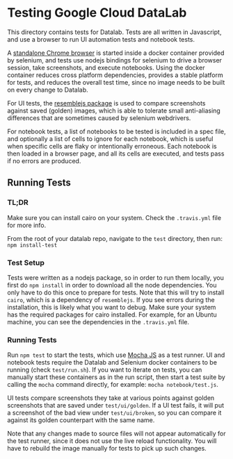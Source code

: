 # Testing Google Cloud DataLab

This directory contains tests for Datalab. Tests are all written in Javascript, and use a browser
to run UI automation tests and notebook tests.

A [standalone Chrome browser](https://github.com/SeleniumHQ/docker-selenium/tree/master/StandaloneChrome)
is started inside a docker container provided by selenium, and tests use nodejs bindings for
selenium to drive a browser session, take screenshots, and execute notebooks. Using the docker
container reduces cross platform dependencies, provides a stable platform for tests, and reduces
the overall test time, since no image needs to be built on every change to Datalab.

For UI tests, the [resemblejs package](https://github.com/Huddle/Resemble.js/) is used to compare
screenshots against saved (golden) images, which is able to tolerate small anti-aliasing
differences that are sometimes caused by selenium webdrivers.

For notebook tests, a list of notebooks to be tested is included in a spec file, and optionally
a list of cells to ignore for each notebook, which is useful when specific cells are flaky or
intentionally erroneous. Each notebook is then loaded in a browser page, and all its cells are
executed, and tests pass if no errors are produced.

## Running Tests

### TL;DR

Make sure you can install cairo on your system. Check the `.travis.yml` file for more info.

From the root of your datalab repo, navigate to the `test` directory, then run: `npm install-test`

### Test Setup

Tests were written as a nodejs package, so in order to run them locally, you first do `npm install`
in order to download all the node dependencies. You only have to do this once to prepare for tests.
Note that this will try to install `cairo`, which is a dependency of `resemblejs`. If you see
errors during the installation, this is likely what you want to debug. Make sure your system has
the required packages for cairo installed. For example, for an Ubuntu machine, you can see the
dependencies in the `.travis.yml` file.

### Running Tests

Run `npm test` to start the tests, which use [Mocha JS](https://github.com/mochajs/mocha) as a
test runner. UI and notebook tests require the Datalab and Selenium docker containers to be
running (check `test/run.sh`). If you want to iterate on tests, you can manually start these
containers as in the run script, then start a test suite by calling the `mocha` command directly,
for example: `mocha notebook/test.js`.

UI tests compare screenshots they take at various points against golden screenshots that are
saved under `test/ui/golden`. If a UI test fails, it will put a screenshot of the bad view under
`test/ui/broken`, so you can compare it against its golden counterpart with the same name.

Note that any changes made to source files will not appear automatically for the test runner,
since it does not use the live reload functionality. You will have to rebuild the image manually
for tests to pick up such changes.
